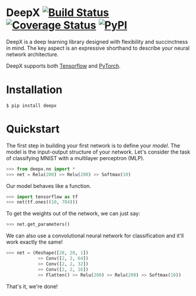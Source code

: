 # DeepX [![Build Status](https://travis-ci.org/sharadmv/deepx.svg?branch=master)](https://travis-ci.org/sharadmv/deepx) [![Coverage Status](https://coveralls.io/repos/sharadmv/deepx/badge.svg?branch=master&service=github)](https://coveralls.io/github/sharadmv/deepx?branch=master) [![PyPI](https://img.shields.io/pypi/v/deepx.svg)](https://pypi.python.org/pypi/deepx)
DeepX is a deep learning library designed with flexibility and succinctness in mind.
The key aspect is an expressive shorthand to describe your neural network architecture.

DeepX supports both  [Tensorflow](http://www.tensorflow.org) and [PyTorch](https://pytorch.org/).

Installation
====================================

```
$ pip install deepx
```

Quickstart
=================================

The first step in building your first network is to define your *model*.
The model is the input-output structure of your network.
Let's consider the task of classifying MNIST with a multilayer perceptron (MLP).

```python
>>> from deepx.nn import *
>>> net = Relu(200) >> Relu(200) >> Softmax(10)
```

Our model behaves like a function.
```python
>>> import tensorflow as tf
>>> net(tf.ones((10, 784)))
```
To get the weights out of the network, we can just say:
```python
>>> net.get_parameters()
```

We can also use a convolutional neural network for classification and it'll work exactly the same!
```python
>>> net = (Reshape([28, 28, 1])
            >> Conv([2, 2, 64])
            >> Conv([2, 2, 32])
            >> Conv([2, 2, 16])
            >> Flatten() >> Relu(200) >> Relu(200) >> Softmax(10))
```


That's it, we're done!
